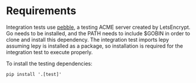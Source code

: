 # Requirements

Integration tests use [pebble](https://github.com/letsencrypt/pebble), a testing ACME server
created by LetsEncrypt. Go needs to be installed, and the PATH needs to include $GOBIN in order
to clone and install this dependency. The integration test imports lepy assuming lepy is installed
as a package, so installation is required for the integration test to execute properly.

To install the testing dependencies:
```
pip install '.[test]'
```